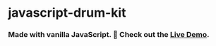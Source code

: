 # javascript-drum-kit
### Made with vanilla JavaScript.  🍦   Check out the [Live Demo](https://ryellingson.github.io/javascript-drum-kit/).
